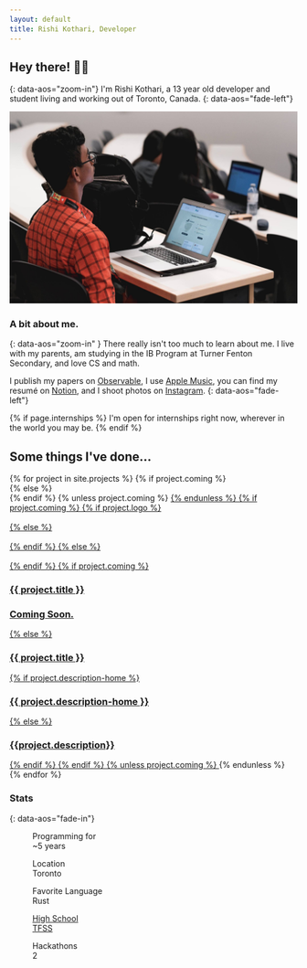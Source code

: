 ```yaml
---
layout: default
title: Rishi Kothari, Developer
---
```


## Hey there! 👋🌊
{: data-aos="zoom-in"}
I'm <span class="bg-light-yellow">Rishi Kothari</span>, a 13 year old developer and student living and working out of Toronto, Canada.
{: data-aos="fade-left"}

<div data-aos="fade-right" class="aos-init halftone">
<img src="/assets/attachments1/44606624_2484325718260664_2498399909355454464_o.jpg" alt="Me at HtN" title="Me @ HtN"  class="halftone">
</div>

### A bit about me.
{: data-aos="zoom-in" }
There really isn't too much to learn about me. I live with my parents, am studying in the IB Program at Turner Fenton Secondary, and love CS and math.

I publish my papers on <a href="https://observablehq.com/@rishiosaur" style="--theme:orange" class="hover-white no-underline black border-up">Observable</a>, I use <a href="https://music.apple.com/profile/itsrishikothari" style="--theme:red" class="hover-white no-underline black border-up">Apple Music</a>, you can find my resumé on <a href="https://www.notion.so/rishikothari/Resum-1f30f8797204413c8ef738558aa89f1b" style="--theme:grey" class="hover-white no-underline black border-up">Notion</a>, and I shoot photos on <a href="https://instagram.com/yo.rishi" style="--theme:purple" class="hover-white no-underline black border-up">Instagram</a>.
{: data-aos="fade-left"}


{% if page.internships %}
I'm <span class="bg-light-green">open for internships right now</span>, wherever in the world you may be.
{% endif %}


## Some things I've done...
<section class="cf w-100 pa2-ns">
  {% for project in site.projects %}
  {% if project.coming %}
  <article class=" fr w-100 w-50-m  w-50-ns pa2-ns " data-aos="zoom-in">
  {% else %}
  <article class=" fr w-100 w-50-m  w-50-ns pa2-ns pointer" data-aos="zoom-in">
  {% endif %}
  {% unless project.coming %}
  <a href="{{ project.url }}" class="ph2 ph0-ns pb3 link db dim">
  {% endunless %}
    {% if project.coming %}
    {% if project.logo %}
      <div class="aspect-ratio aspect-ratio--1x1" style="opacity: .25;">
        <img style="background-image:url({{project.logo}});" 
        class="db bg-center cover aspect-ratio--object" />
      </div>
    {% else %}
    <div class="aspect-ratio aspect-ratio--1x1 " style="opacity: .25;">
        <img style="background-color: white" 
        class="db bg-center cover aspect-ratio--object" />
      </div>
    {% endif %}
    {% else %}
    <div class=" aspect-ratio aspect-ratio--1x1 grow" >
      <img style="background-image:url({{project.logo}});" 
      class="db bg-center cover aspect-ratio--object" />
    </div>
    {% endif %}
    {% if project.coming %}
      <h3 class="f5 f4-ns mb0 black-60 border-down dib" data-aos="zoom-in" style="--theme:#cacaca">{{ project.title }}</h3>
        <h3 class="f6 f5 fw4 mt2 black-60" data-aos="fade-right">Coming Soon.</h3>
    {% else %}
      <h3 class="f5 f4-ns mb0 black-90 border-down dib" data-aos="zoom-in" style="--theme:{{project.theme}}">{{ project.title }}</h3>
      {% if project.description-home %}
        <h3 class="f6 f5 fw4 mt2 black-60" data-aos="fade-right">{{ project.description-home }}</h3>
      {% else %}
        <h3 class="f6 f5 fw4 mt2 black-60" data-aos="fade-right">{{project.description}}</h3>
      {% endif %}
    {% endif %}
    {% unless project.coming %}
    </a>
    {% endunless %}
  </article>
  {% endfor %}

</section>

### Stats
{: data-aos="fade-in"}
<article class="nr5-l" data-name="slab-stat-large">
  <div class="cf">
    <dl class="db dib-l w-auto-l lh-title mr6-l" data-aos="fade-up">
      <dd class="f6 fw4 ml0">Programming for</dd>
      <dd class="f2 f-subheadline-l fw6 ml0">~5 <span class="bg-blue white">years</span></dd>
    </dl>
    <dl class="db dib-l w-auto-l lh-title mr6-l" data-aos="zoom-in">
      <dd class="f6 fw4 ml0">Location</dd>
      <dd class="f2 f-subheadline-l fw6 ml0"><span class="red">Tor</span><span class="bg-red white">on</span><span class="red">to</span></dd>
    </dl>
    <dl class="db dib-l w-auto-l lh-title mr6-l" data-aos="fade-in">
      <dd class="f6 fw4 ml0 ">Favorite Language</dd>
      <dd class="f2 f-subheadline-l fw6 ml0 white bg-orange">Rust</dd>
    </dl>
    <a class="link hover-gold pointer black" href="https://schools.peelschools.org/sec/turnerfenton/Pages/default.aspx"><dl class="db dib-l w-auto-l lh-title mr6-l" data-aos="fade-left">
      <dd class="f6 fw4 ml0">High School</dd>
      <dd class="f2 f-subheadline-l fw6 ml0 hover-gold">TFSS</dd>
    </dl></a>
    <dl class="db dib-l w-auto-l lh-title mr6-l" data-aos="zoom-in">
      <dd class="f6 fw4 ml0">Hackathons</dd>
      <dd class="f2 f-subheadline-l fw6 ml0">2</dd>
    </dl>